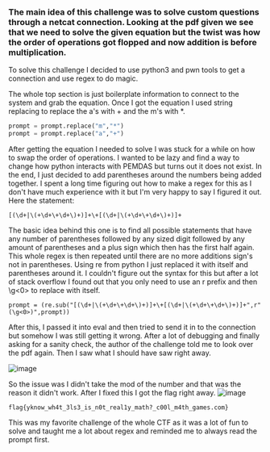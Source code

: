 ### The main idea of this challenge was to solve custom questions through a netcat connection. Looking at the pdf given we see that we need to solve the given equation but the twist was how the order of operations got flopped and now addition is before multiplication. 
To solve this challenge I decided to use python3 and pwn tools to get a connection and use regex to do magic. 

The whole top section is just boilerplate information to connect to the system and grab the equation. Once I got the equation I used string replacing to replace the a's with + and the m's with \*.

```python
prompt = prompt.replace("m","*")
prompt = prompt.replace("a","+")
```

After getting the equation I needed to solve I was stuck for a while on how to swap the order of operations. I wanted to be lazy and find a way to change how python interacts with PEMDAS but turns out it does not exist. In the end, I just decided to add parentheses around the numbers being added together. I spent a long time figuring out how to make a regex for this as I don't have much experience with it but I'm very happy to say I figured it out. Here the statement:
```re
[(\d+|\(+\d+\+\d+\)+)]+\+[(\d+|\(+\d+\+\d+\)+)]+
```

The basic idea behind this one is to find all possible statements that have any number of parentheses followed by any sized digit followed by any amount of parentheses and a plus sign which then has the first half again. This whole regex is then repeated until there are no more additions sign's not in parentheses. 
Using re from python I just replaced it with itself and parentheses around it. I couldn't figure out the syntax for this but after a lot of stack overflow I found out that you only need to use an r prefix and then \g<0> to replace with itself. 

```python3
prompt = (re.sub("[(\d+|\(+\d+\+\d+\)+)]+\+[(\d+|\(+\d+\+\d+\)+)]+",r"(\g<0>)",prompt))
```

After this, I passed it into eval and then tried to send it in to the connection but somehow I was still getting it wrong. After a lot of debugging and finally asking for a sanity check, the author of the challenge told me to look over the pdf again. Then I saw what I should have saw right away. 

![image](https://user-images.githubusercontent.com/77011982/122651649-2e337580-d108-11eb-9e8c-eafccaf928d2.png)

So the issue was I didn't take the mod of the number and that was the reason it didn't work. After I fixed this I got the flag right away. 
![image](https://user-images.githubusercontent.com/77011982/122651670-4dca9e00-d108-11eb-87e9-ec6e23044e30.png)


``
flag{yknow_wh4t_3ls3_is_n0t_real1y_math?_c00l_m4th_games.com}
``

This was my favorite challenge of the whole CTF as it was a lot of fun to solve and taught me a lot about regex and reminded me to always read the prompt first. 
